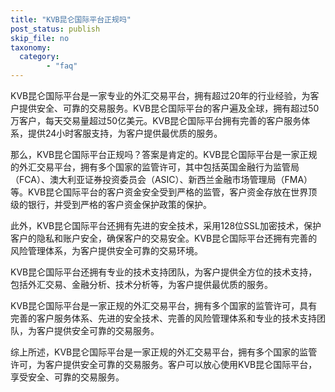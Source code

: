 ```yaml
---
title: "KVB昆仑国际平台正规吗"
post_status: publish
skip_file: no
taxonomy:
  category:
        - "faq"
---
```


KVB昆仑国际平台是一家专业的外汇交易平台，拥有超过20年的行业经验，为客户提供安全、可靠的交易服务。KVB昆仑国际平台的客户遍及全球，拥有超过50万客户，每天交易量超过50亿美元。KVB昆仑国际平台拥有完善的客户服务体系，提供24小时客服支持，为客户提供最优质的服务。

那么，KVB昆仑国际平台正规吗？答案是肯定的。KVB昆仑国际平台是一家正规的外汇交易平台，拥有多个国家的监管许可，其中包括英国金融行为监管局（FCA）、澳大利亚证券投资委员会（ASIC）、新西兰金融市场管理局（FMA）等。KVB昆仑国际平台的客户资金安全受到严格的监管，客户资金存放在世界顶级的银行，并受到严格的客户资金保护政策的保护。

此外，KVB昆仑国际平台还拥有先进的安全技术，采用128位SSL加密技术，保护客户的隐私和账户安全，确保客户的交易安全。KVB昆仑国际平台还拥有完善的风险管理体系，为客户提供安全可靠的交易环境。

KVB昆仑国际平台还拥有专业的技术支持团队，为客户提供全方位的技术支持，包括外汇交易、金融分析、技术分析等，为客户提供最优质的服务。

KVB昆仑国际平台是一家正规的外汇交易平台，拥有多个国家的监管许可，具有完善的客户服务体系、先进的安全技术、完善的风险管理体系和专业的技术支持团队，为客户提供安全可靠的交易服务。

综上所述，KVB昆仑国际平台是一家正规的外汇交易平台，拥有多个国家的监管许可，为客户提供安全可靠的交易服务。客户可以放心使用KVB昆仑国际平台，享受安全、可靠的交易服务。
